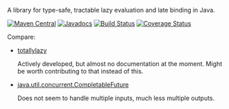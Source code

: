 A library for type-safe, tractable lazy evaluation and late binding in Java.

[![Maven Central](https://maven-badges.herokuapp.com/maven-central/com.thejohnfreeman/lazy/badge.svg)](http://search.maven.org/#search|gav|1|g%3A%22com.thejohnfreeman%22%20AND%20a%3A%22lazy%22)
[![Javadocs](http://javadoc.io/badge/com.thejohnfreeman/lazy.svg)](http://javadoc.io/doc/com.thejohnfreeman/lazy)
[![Build Status](https://travis-ci.org/thejohnfreeman/lazy.svg?branch=master)](https://travis-ci.org/thejohnfreeman/lazy)
[![Coverage Status](https://coveralls.io/repos/github/thejohnfreeman/lazy/badge.svg?branch=master)](https://coveralls.io/github/thejohnfreeman/lazy?branch=master)

Compare:

- [totallylazy](https://github.com/bodar/totallylazy)

  Actively developed, but almost no documentation at the moment. Might be
  worth contributing to that instead of this.

- [java.util.concurrent.CompletableFuture](https://docs.oracle.com/javase/8/docs/api/java/util/concurrent/CompletableFuture.html)

  Does not seem to handle multiple inputs, much less multiple outputs.
